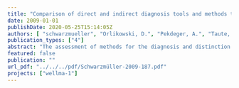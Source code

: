 ```yaml
---
title: "Comparison of direct and indirect diagnosis tools and methods to determine and distinguish clogging"
date: 2009-01-01
publishDate: 2020-05-25T15:14:05Z
authors: [ "schwarzmueller", "Orlikowski, D.", "Pekdeger, A.", "Taute, T.", "Maiwald, U.", "Menz, C.", "Szewzyk, U.", "Thronicker, O.", "Raat, K.", "Wicklein, A.", "Bartetzko, A." ]
publication_types: ["4"]
abstract: "The assessment of methods for the diagnosis and distinction of well ageing types and processes with the aim to recommend methods and tools for further fieldwork was part of work package 1 of the preparatory phase WellMa1. Therefore, field tests were carried out at selected well sites with a variety of methods covering standard monitoring methods to assess the constructive state of a well (TV inspections, borehole geophysical methods) and its performance (pump tests) as well as methods aiming at a better process understanding such as the hydrochemical and microbiological analysis of the raw water and clogging deposits. Altogether ten methods were applied at 21 different wells of the Berliner Wasserbetriebe (BWB) covering (i) exposure of object slides during operation and rest periods for microbiological investigations, (ii) BART with test kits for iron-related bacteria (IRB) and slime-forming bacteria (SLYM), (iii) water sampling for the investigation of pristine groundwater organisms, (iv) online measurements of chemical parameters O2, Eh, pH and T and water sampling for chemical analyses (main cations and anions), (v) TV inspections, (vi) three-step pumping tests, (vii) borehole geophysics with Gamma-Gamma-Density scan (GG.D), NeutronNeutron log (NN), Flowmeter (Flow) and Packer-Flowmeter measurement and (ix) Particle countings. The assessment and comparison should originally be completed by a horizontally directed core sampling from different depths from the screen sections of three of the chosen wells. Due to technical difficulties, this was not achieved during this phase of the project. The investigations led to a development and refinement of the methods and approaches. Because of their limited accessibility to the different parts of a well, a combination of methods is always necessary. Especially for the indirect methods like borehole geophysics, an initial assessment of the well condition directly subsequent to construction is essential to provide a basis for the assessment of the well performance development. Generally, the applied standard monitoring methods and diagnosis tools provided the expected identification of a performance deterioration and evidence for the presence of starting materials for clogging processes such as iron, oxygen, iron-related bacteria and particles. Room for improvement could be identified with regard to the reliability, information value and comparability of the tested methods, e.g. by a stepwise combination and extension of the methods to determine the interacting processes from the composition of the deposits. Further investigations should aim at method validation, especially for well monitoring during routine operation (e.g. use of delta h, development of standards for Qs-measurements and TV inspections), and further method development for the ongoing project with scientific investigations to obtain deeper process understanding, e.g. investigating shares of deposits resulting from the different processes (chemical, biological, physical) and relations between the rate of clogging or the location of deposits to well characteristics and site conditions to separate the different well ageing processes. This will then lead to the identification of key parameters that may be influenced to slow down well ageing and keep the well performance and water quality at an optimum."
featured: false
publication: ""
url_pdf: "../../../pdf/Schwarzmüller-2009-187.pdf"
projects: ["wellma-1"]
---
```


